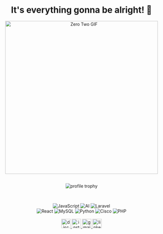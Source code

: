 <h1 align="center">It's everything gonna be alright! 🌟</h1>

<div align="center" width="auto" height="auto">  
    <a href="https://www.gitanimals.org/en_US?utm_medium=image&utm_source=bondanbanuaji&utm_content=line">
      <!-- <img
        src="https://render.gitanimals.org/lines/bondanbanuaji?pet-id=672624384600709643"
        width="600"
        height="120"
      /> -->
        <img src="https://media.tenor.com/oD1FwzpmAqMAAAAi/zero-two-zerotwo.gif" width="500" width="100" alt="Zero Two GIF" />
    </a>
</div>

<br clear="both">
<p align="center">
    <img src="https://github-trophies.vercel.app/?username=bondanbanuaji&theme=radical&no-frame=false&no-bg=true&margin-w=10&column=3"
        alt="profile trophy">
        <!-- <img src="./Card.png" alt="Banner" width="600"/> -->
</p>

<br>
<div align="center">
<br>
  <span align="center">
    <img src="https://img.shields.io/badge/javascript-%23323330.svg?style=for-the-badge&logo=javascript&logoColor=%23F7DF1E" alt="JavaScript">
    <img src="https://img.shields.io/badge/-AI-yellow?style=for-the-badge&logo=ai" alt="AI" />
    <img src="https://img.shields.io/badge/laravel-%23FF2D20.svg?style=for-the-badge&logo=laravel&logoColor=white" alt="Laravel">
    <br>
    <img src="https://img.shields.io/badge/react-%2361DAFB.svg?style=for-the-badge&logo=react&logoColor=black" alt="React">
    <img src="https://img.shields.io/badge/mysql-%2300f.svg?style=for-the-badge&logo=mysql&logoColor=white" alt="MySQL">
    <img src="https://img.shields.io/badge/-Python-green?style=for-the-badge&logo=python" alt="Python" />
    <img src="https://img.shields.io/badge/cisco-%23049fd9.svg?style=for-the-badge&logo=cisco&logoColor=black" alt="Cisco">
    <img src="https://img.shields.io/badge/php-%23777BB4.svg?style=for-the-badge&logo=php&logoColor=white" alt="PHP">
  </span>
</div>

<br>

<div align="center">
  <a href="discordapp.com/users/1000341282037702696">
    <img src="https://img.shields.io/static/v1?message=Discord&logo=discord&label=&color=7289DA&logoColor=white&labelColor=&style=for-the-badge" height="30" alt="discord logo" />
  </a>
  <a href="https://www.instagram.com/bdn_bnj/">
    <img src="https://img.shields.io/static/v1?message=Instagram&logo=instagram&label=&color=E4405F&logoColor=white&labelColor=&style=for-the-badge" height="30" alt="instagram logo" />
  </a>
  <a href="mailto:bondanbanuaji@gmail.com">
    <img src="https://img.shields.io/static/v1?message=Gmail&logo=gmail&label=&color=D14836&logoColor=white&labelColor=&style=for-the-badge" height="30" alt="gmail logo" />
  </a>
  <a href="https://www.linkedin.com/in/bondan-banuaji">
    <img src="https://img.shields.io/static/v1?message=LinkedIn&logo=linkedin&label=&color=0077B5&logoColor=white&labelColor=&style=for-the-badge" height="30" alt="linkedin logo" />
  </a>
</div>

<br clear="both">


